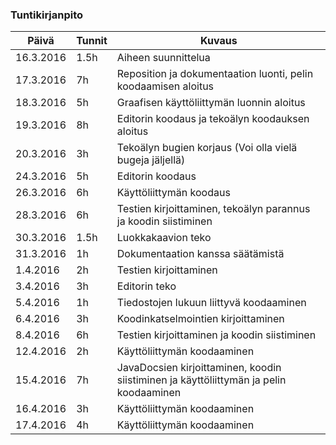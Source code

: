 ### Tuntikirjanpito

Päivä | Tunnit | Kuvaus
------|--------|---------
16.3.2016| 1.5h | Aiheen suunnittelua
17.3.2016| 7h | Reposition ja dokumentaation luonti, pelin koodaamisen aloitus
18.3.2016 | 5h | Graafisen käyttöliittymän luonnin aloitus
19.3.2016 | 8h | Editorin koodaus ja tekoälyn koodauksen aloitus
20.3.2016 | 3h | Tekoälyn bugien korjaus (Voi olla vielä bugeja jäljellä)
24.3.2016 | 5h | Editorin koodaus
26.3.2016 | 6h | Käyttöliittymän koodaus
28.3.2016 | 6h | Testien kirjoittaminen, tekoälyn parannus ja koodin siistiminen
30.3.2016 | 1.5h | Luokkakaavion teko
31.3.2016 | 1h | Dokumentaation kanssa säätämistä
1.4.2016 | 2h | Testien kirjoittaminen
3.4.2016 | 3h | Editorin teko
5.4.2016 | 1h | Tiedostojen lukuun liittyvä koodaaminen
6.4.2016 | 3h | Koodinkatselmointien kirjoittaminen
8.4.2016 | 6h | Testien kirjoittaminen ja koodin siistiminen
12.4.2016 | 2h | Käyttöliittymän koodaaminen
15.4.2016 | 7h | JavaDocsien kirjoittaminen, koodin siistiminen ja käyttöliittymän ja pelin koodaaminen
16.4.2016 | 3h | Käyttöliittymän koodaaminen
17.4.2016 | 4h | Käyttöliittymän koodaaminen
